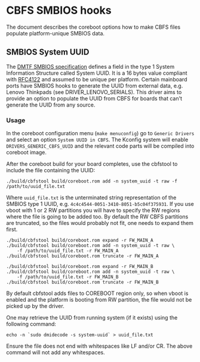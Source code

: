 # CBFS SMBIOS hooks

The document describes the coreboot options how to make CBFS files populate
platform-unique SMBIOS data.

## SMBIOS System UUID

The [DMTF SMBIOS specification] defines a field in the type 1 System
Information Structure called System UUID. It is a 16 bytes value compliant with
[RFC4122] and assumed to be unique per platform. Certain mainboard ports have
SMBIOS hooks to generate the UUID from external data, e.g. Lenovo Thinkpads
(see DRIVER_LENOVO_SERIALS). This driver aims to provide an option to populate
the UUID from CBFS for boards that can't generate the UUID from any source.

### Usage

In the coreboot configuration menu (`make menuconfig`) go to `Generic Drivers`
and select an option `System UUID in CBFS`. The Kconfig system will enable
`DRIVERS_GENERIC_CBFS_UUID` and the relevant code parts will be compiled into
coreboot image.

After the coreboot build for your board completes, use the cbfstool to include
the file containing the UUID:

```shell
./build/cbfstool build/coreboot.rom add -n system_uuid -t raw -f /path/to/uuid_file.txt
```

Where `uuid_file.txt` is the unterminated string representation of the SMBIOS
type 1 UUID, e.g. `4c4c4544-0051-3410-8051-b5c04f375931`. If you use vboot with
1 or 2 RW partitions you will have to specify the RW regions where the file is
going to be added too. By default the RW CBFS partitions are truncated, so the files
would probably not fit, one needs to expand them first.

```shell
./build/cbfstool build/coreboot.rom expand -r FW_MAIN_A
./build/cbfstool build/coreboot.rom add -n system_uuid -t raw \
	-f /path/to/uuid_file.txt -r FW_MAIN_A
./build/cbfstool build/coreboot.rom truncate -r FW_MAIN_A

./build/cbfstool build/coreboot.rom expand -r FW_MAIN_B
./build/cbfstool build/coreboot.rom add -n system_uuid -t raw \
	-f /path/to/uuid_file.txt -r FW_MAIN_B
./build/cbfstool build/coreboot.rom truncate -r FW_MAIN_B
```

By default cbfstool adds files to COREBOOT region only, so when vboot is
enabled and the platform is booting from RW partition, the file would not be
picked up by the driver.

One may retrieve the UUID from running system (if it exists) using the
following command:

```shell
echo -n `sudo dmidecode -s system-uuid` > uuid_file.txt
```

Ensure the file does not end with whitespaces like LF and/or CR. The above
command will not add any whitespaces.

[DMTF SMBIOS specification]: https://www.dmtf.org/standards/smbios
[RFC4122]: https://www.ietf.org/rfc/rfc4122.txt
